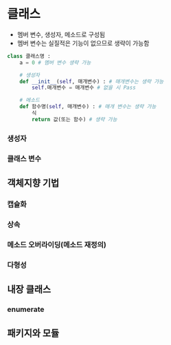 # 클래스

- 멤버 변수, 생성자, 메소드로 구성됨
- 멤버 변수는 실질적은 기능이 없으므로 생략이 가능함

```python
class 클래스명 :
    a = 0 # 멤버 변수 생략 가능

    # 생성자
    def __init__(self, 매개변수) : # 매개변수는 생략 가능
        self.매개변수 = 매개변수 # 없을 시 Pass

    # 메소드
    def 함수명(self, 매개변수) : # 매개 변수는 생략 가능
        식
        return 값(또는 함수) # 생략 가능
```

### 생성자

### 클래스 변수

## 객체지향 기법
### 캡슐화

### 상속

### 메소드 오버라이딩(메소드 재정의)

### 다형성

## 내장 클래스

### enumerate

## 패키지와 모듈
